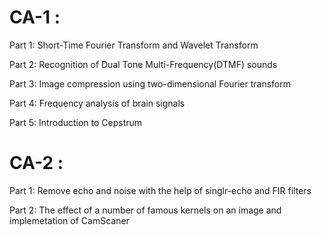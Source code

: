 # CA-1 : 
  Part 1: Short-Time Fourier Transform and Wavelet Transform
  
  Part 2: Recognition of Dual Tone Multi-Frequency(DTMF) sounds
  
  Part 3: Image compression using two-dimensional Fourier transform
  
  Part 4: Frequency analysis of brain signals
  
  Part 5: Introduction to Cepstrum
# CA-2 :
  Part 1: Remove echo and noise with the help of singlr-echo and FIR filters

  Part 2: The effect of a number of famous kernels on an image and implemetation of CamScaner 
  
